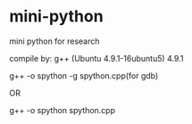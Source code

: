 mini-python
===========

mini python for research


compile by:
g++ (Ubuntu 4.9.1-16ubuntu5) 4.9.1


g++ -o spython -g spython.cpp(for gdb)

OR

g++ -o spython spython.cpp
